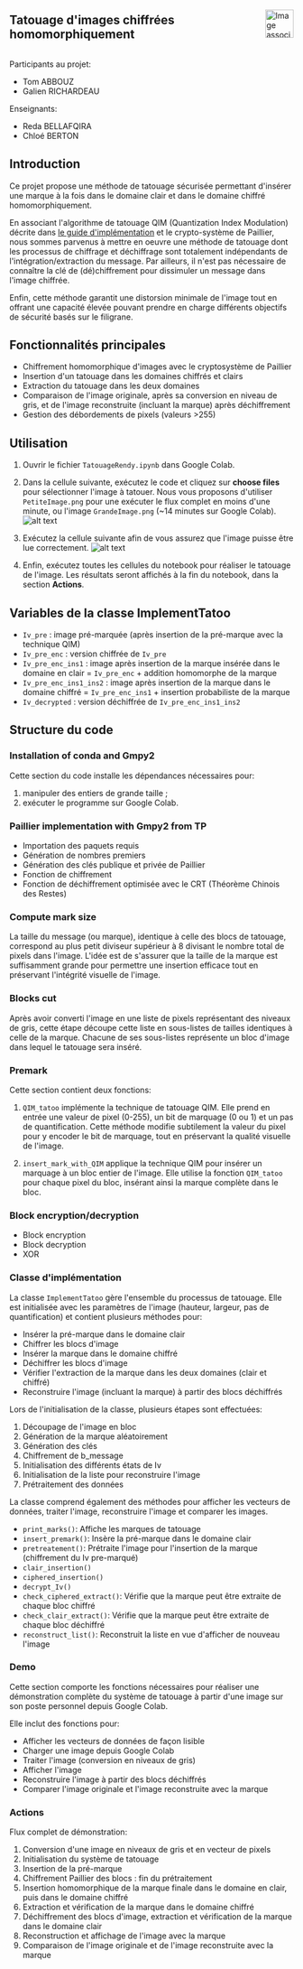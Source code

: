 <div style="display: flex; align-items: center;">
  <h2>Tatouage d'images chiffrées homomorphiquement</h2>
  <img src="images_readme/image.png" alt="Image associée" style="margin-left: 20px; height: 50px;">
</div>

Participants au projet:

- Tom ABBOUZ
- Galien RICHARDEAU

Enseignants:

- Reda BELLAFQIRA
- Chloé BERTON

## Introduction

Ce projet propose une méthode de tatouage sécurisée permettant d'insérer une marque à la fois dans le domaine clair et dans le domaine chiffré homomorphiquement.

En associant l'algorithme de tatouage QIM (Quantization Index Modulation) décrite dans [le guide d'implémentation](articles/Projet_HE_WAT_2024.pdf)
et le crypto-système de Paillier, nous sommes parvenus à mettre en oeuvre une méthode de tatouage dont les processus de chiffrage et déchiffrage sont totalement indépendants de l'intégration/extraction du message. Par ailleurs, il n'est pas nécessaire de connaître la clé de (dé)chiffrement pour dissimuler un message dans l'image chiffrée.

Enfin, cette méthode garantit une distorsion minimale de l'image tout en offrant une capacité élevée pouvant prendre en charge différents objectifs de sécurité basés sur le filigrane.

## Fonctionnalités principales

- Chiffrement homomorphique d'images avec le cryptosystème de Paillier
- Insertion d'un tatouage dans les domaines chiffrés et clairs
- Extraction du tatouage dans les deux domaines
- Comparaison de l'image originale, après sa conversion en niveau de gris, et de l'image reconstruite (incluant la marque) après déchiffrement
- Gestion des débordements de pixels (valeurs >255)

## Utilisation

1. Ouvrir le fichier `TatouageRendy.ipynb` dans Google Colab.
2. Dans la cellule suivante, exécutez le code et cliquez sur **choose files** pour sélectionner l'image à tatouer. Nous vous proposons d'utiliser
   `PetiteImage.png` pour une exécuter le flux complet en moins d'une minute, ou l'image `GrandeImage.png` (~14 minutes sur Google Colab).
   ![alt text](images_readme/image-1.png)

3. Exécutez la cellule suivante afin de vous assurez que l'image puisse être lue correctement.
  ![alt text](images_readme/image-2.png)

4. Enfin, exécutez toutes les cellules du notebook pour réaliser le tatouage de l'image. Les résultats seront affichés à la fin du notebook, dans la section **Actions**.

## Variables de la classe ImplementTatoo

- `Iv_pre` : image pré-marquée (après insertion de la pré-marque avec la technique QIM)
- `Iv_pre_enc` : version chiffrée de `Iv_pre`
- `Iv_pre_enc_ins1` : image après insertion de la marque insérée dans le domaine en clair = `Iv_pre_enc` + addition homomorphe de la marque
- `Iv_pre_enc_ins1_ins2` : image après insertion de la marque dans le domaine chiffré = `Iv_pre_enc_ins1` + insertion probabiliste de la marque
- `Iv_decrypted` : version déchiffrée de `Iv_pre_enc_ins1_ins2`

## Structure du code

### Installation of conda and Gmpy2

Cette section du code installe les dépendances nécessaires pour:

1. manipuler des entiers de grande taille ;
2. exécuter le programme sur Google Colab.

### Paillier implementation with Gmpy2 from TP

- Importation des paquets requis
- Génération de nombres premiers
- Génération des clés publique et privée de Paillier
- Fonction de chiffrement
- Fonction de déchiffrement optimisée avec le CRT (Théorème Chinois des Restes)

### Compute mark size

La taille du message (ou marque), identique à celle des blocs de tatouage, correspond au plus petit diviseur supérieur à 8 divisant le nombre total de pixels dans l'image.
L'idée est de s'assurer que la taille de la marque est suffisamment grande pour permettre une insertion efficace tout en préservant l'intégrité visuelle de l'image.

### Blocks cut

Après avoir converti l'image en une liste de pixels représentant des niveaux de gris, cette étape découpe cette liste en sous-listes de tailles identiques à celle de la marque. Chacune de ses sous-listes représente un bloc d'image dans lequel le tatouage sera inséré.

### Premark

Cette section contient deux fonctions:

1. `QIM_tatoo` implémente la technique de tatouage QIM. Elle prend en entrée une valeur de pixel (0-255), un bit de marquage (0 ou 1) et un pas de quantification. Cette méthode modifie subtilement la valeur du pixel pour y encoder le bit de marquage, tout en préservant la qualité visuelle de l'image.

2. `insert_mark_with_QIM` applique la technique QIM pour insérer un marquage à un bloc entier de l'image. Elle utilise la fonction `QIM_tatoo` pour chaque pixel du bloc, insérant ainsi la marque complète dans le bloc.

### Block encryption/decryption

- Block encryption
- Block decryption
- XOR

### Classe d'implémentation

La classe `ImplementTatoo` gère l'ensemble du processus de tatouage. Elle est initialisée avec les paramètres de l'image (hauteur, largeur, pas de quantification) et contient plusieurs méthodes pour:

- Insérer la pré-marque dans le domaine clair
- Chiffrer les blocs d'image
- Insérer la marque dans le domaine chiffré
- Déchiffrer les blocs d'image
- Vérifier l'extraction de la marque dans les deux domaines (clair et chiffré)
- Reconstruire l'image (incluant la marque) à partir des blocs déchiffrés

Lors de l'initialisation de la classe, plusieurs étapes sont effectuées:

1. Découpage de l'image en bloc
2. Génération de la marque aléatoirement
3. Génération des clés
4. Chiffrement de b_message
5. Initialisation des différents états de Iv
6. Initialisation de la liste pour reconstruire l'image
7. Prétraitement des données

La classe comprend également des méthodes pour afficher les vecteurs de données, traiter l'image, reconstruire l'image et comparer les images.

- `print_marks()`: Affiche les marques de tatouage
- `insert_premark()`: Insère la pré-marque dans le domaine clair
- `pretreatement()`: Prétraite l'image pour l'insertion de la marque (chiffrement du Iv pre-marqué)
- `clair_insertion()`
- `ciphered_insertion()`
- `decrypt_Iv()`
- `check_ciphered_extract()`: Vérifie que la marque peut être extraite de chaque bloc chiffré
- `check_clair_extract()`: Vérifie que la marque peut être extraite de chaque bloc déchiffré
- `reconstruct_list()`: Reconstruit la liste en vue d'afficher de nouveau l'image

### Demo

Cette section comporte les fonctions nécessaires pour réaliser une démonstration complète du système de tatouage à partir d'une image sur son poste personnel depuis Google Colab.

Elle inclut des fonctions pour:

- Afficher les vecteurs de données de façon lisible
- Charger une image depuis Google Colab
- Traiter l'image (conversion en niveaux de gris)
- Afficher l'image
- Reconstruire l'image à partir des blocs déchiffrés
- Comparer l'image originale et l'image reconstruite avec la marque

### Actions

Flux complet de démonstration:

1. Conversion d'une image en niveaux de gris et en vecteur de pixels
2. Initialisation du système de tatouage
3. Insertion de la pré-marque
4. Chiffrement Paillier des blocs : fin du prétraitement
5. Insertion homomorphique de la marque finale dans le domaine en clair, puis dans le domaine chiffré
6. Extraction et vérification de la marque dans le domaine chiffré
7. Déchiffrement des blocs d'image, extraction et vérification de la marque dans le domaine clair
8. Reconstruction et affichage de l'image avec la marque
9. Comparaison de l'image originale et de l'image reconstruite avec la marque
